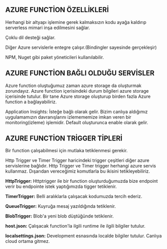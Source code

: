 ## AZURE FUNCTİON ÖZELLİKLERİ

Herhangi bir altyapı işlemine gerek kalmaksızın kodu ayağa kaldırıp serverless mimari inşa edilmesini sağlar.

Çoklu dil desteği sağlar.

Diğer Azure servislerle entegre çalışır.(Bindingler sayesinde gerçekleşir)

NPM, Nuget gibi paket yöneticileri kullanılabilir.
 ## AZURE FUNCTİON BAĞLI OLDUĞU SERVİSLER

Azure function oluştuğumuz zaman azure storage da oluşturmak zorundayız. Azure function içerisindeki durum bilgileri azure storage içerisinde tutulur. Bir tane Azure storage oluşturup birden fazla Azure function a bağlayabiliriz.

Application Insights: İsteğe bağlı olarak gelir. Bizim canlıya aldığımız uygulamamızın davranışlarını izlemememize imkan veren bir monitoring(izleme) işlemidir. Default oluşturunca enable olarak gelir.

## AZURE FUNCTİON TRİGGER TİPLERİ

Bir function çalışabilmesi için mutlaka tetiklenmesi gerekir.

Http Trigger ve Timer Trigger haricindeki trigger çeşitleri diğer azure servislerine bağlıdır. Http Trigger ve Timer trigger herhangi azure servis kullanmaz. Dışarıdan vereceğimiz komutlarla bu ikisini tetikleyebiliriz.

<strong>HttpTrigger:</strong> Httptrigger ile bir function oluşturduğumuzda bize endpoint verir bu endpointe istek yaptığımızda tigger tetiklenir.

<strong>TimerTrigger:</strong> Belli aralıklarla çalışacak kodumuzda tercih ederiz.

<strong>QueueTrigger:</strong> Kuyruğa mesaj yazıldığında tetiklenir.

<strong>BlobTrigger:</strong>  Blob'a yeni blob düştüğünde tetiklenir.

<strong>host.json:</strong>  Çalışacak function'la ilgili runtime ile ilgili bilgiler tutulur.

<strong>localsettings.json:</strong>  Development esnasında localde bilgiler tutulur. Canlıya cloud ortama gitmez.
